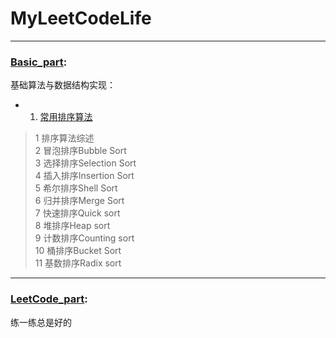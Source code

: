 # MyLeetCodeLife
---
### [Basic_part](Basic_part/):
基础算法与数据结构实现：
- 1. [常用排序算法](Basic_part/1-排序.ipynb)  
> 1  排序算法综述  
> 2  冒泡排序Bubble Sort  
> 3  选择排序Selection Sort  
> 4  插入排序Insertion Sort  
> 5  希尔排序Shell Sort  
> 6  归并排序Merge Sort  
> 7  快速排序Quick sort  
> 8  堆排序Heap sort  
> 9  计数排序Counting sort  
> 10  桶排序Bucket Sort  
> 11  基数排序Radix sort  
---
### [LeetCode_part](LeetCode_part/):
练一练总是好的
